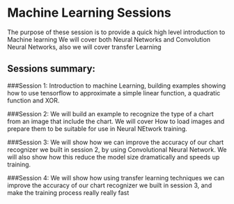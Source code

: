# Machine Learning Sessions

The purpose of these session is to provide a quick high level introduction to Machine learning
We will cover both Neural Networks and Convolution Neural Networks, also we will cover transfer Learning

## Sessions summary:
###Session 1: 
   Introduction to machine Learning, building examples showing how to use tensorflow to approximate a simple linear function, a quadratic function and XOR.

###Session 2:
   We will build an example to recognize the type of a chart from an image that include the chart. We will cover How to load images and prepare them to be suitable for use in Neural NEtwork training.
   
###Session 3:
   We will show how we can improve the accuracy of our chart recognizer we built in session 2, by using Convolutional Neural Network. We will also show how this reduce the model size dramatically and speeds up training.
   
###Session 4:
   We will show how using transfer learning techniques we can improve the accuracy of our chart recognizer we built in session 3, and make the training process really really fast

